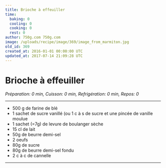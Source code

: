 ```yaml
---
title: Brioche à effeuiller
time:
  baking: 0
  cooling: 0
  cooking: 0
  rest: 0
author: 750g.com 750g.com
image: /uploads/recipe/image/369/image_from_marmiton.jpg
old_id: 369
created_at: 2016-01-01 00:00:00 UTC
updated_at: 2017-07-14 21:09:28 UTC
---
```


# Brioche à effeuiller

_Préparation: 0 min, Cuisson: 0 min, Refrigération: 0 min, Repos: 0_

---

- 500 g de farine de blé
- 1 sachet de sucre vanillé (ou 1 c à s de sucre et une pincée de vanille moulue
- 1 sachet (=7g) de levure de boulanger sèche
- 15 cl de lait
- 50g de beurre demi-sel
- 2 oeufs
- 80g de sucre
- 80g de beurre demi-sel fondu
- 2 c à c de cannelle

---
